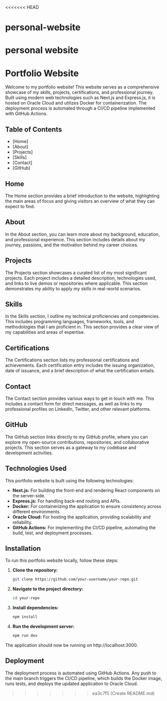 <<<<<<< HEAD
# personal-website
personal website
=======
# Portfolio Website

Welcome to my portfolio website! This website serves as a comprehensive showcase of my skills, projects, certifications, and professional journey. Built using modern web technologies such as Next.js and Express.js, it is hosted on Oracle Cloud and utilizes Docker for containerization. The deployment process is automated through a CI/CD pipeline implemented with GitHub Actions.

## Table of Contents

- [Home]
- [About]
- [Projects]
- [Skills]
- [Contact]
- [GitHub]

## Home

The Home section provides a brief introduction to the website, highlighting the main areas of focus and giving visitors an overview of what they can expect to find.

## About

In the About section, you can learn more about my background, education, and professional experience. This section includes details about my journey, passions, and the motivation behind my career choices.

## Projects

The Projects section showcases a curated list of my most significant projects. Each project includes a detailed description, technologies used, and links to live demos or repositories where applicable. This section demonstrates my ability to apply my skills in real-world scenarios.

## Skills

In the Skills section, I outline my technical proficiencies and competencies. This includes programming languages, frameworks, tools, and methodologies that I am proficient in. This section provides a clear view of my capabilities and areas of expertise.

## Certifications

The Certifications section lists my professional certifications and achievements. Each certification entry includes the issuing organization, date of issuance, and a brief description of what the certification entails.

## Contact

The Contact section provides various ways to get in touch with me. This includes a contact form for direct messages, as well as links to my professional profiles on LinkedIn, Twitter, and other relevant platforms.

## GitHub

The GitHub section links directly to my GitHub profile, where you can explore my open-source contributions, repositories, and collaborative projects. This section serves as a gateway to my codebase and development activities.

## Technologies Used

This portfolio website is built using the following technologies:

- **Next.js:** For building the front-end and rendering React components on the server-side.
- **Express.js:** For handling back-end routing and APIs.
- **Docker:** For containerizing the application to ensure consistency across different environments.
- **Oracle Cloud:** For hosting the application, providing scalability and reliability.
- **GitHub Actions:** For implementing the CI/CD pipeline, automating the build, test, and deployment processes.

## Installation

To run this portfolio website locally, follow these steps:

1. **Clone the repository:**
   ```bash
   git clone https://github.com/your-username/your-repo.git
2. **Navigate to the project directory:**
   ```bash
   cd your-repo
   
3. **Install dependencies:**
   ```bash
   npm install
4. **Run the development server:**
   ```bash
   npm run dev

The application should now be running on http://localhost:3000.

## Deployment
The deployment process is automated using GitHub Actions. Any push to the main branch triggers the CI/CD pipeline, which builds the Docker image, runs tests, and deploys the updated application to Oracle Cloud.

>>>>>>> ea3c7f5 (Create README.md)
